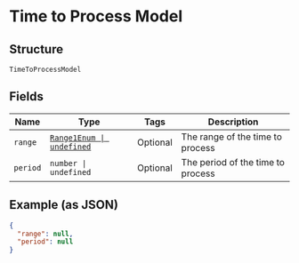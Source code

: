 
# Time to Process Model

## Structure

`TimeToProcessModel`

## Fields

| Name | Type | Tags | Description |
|  --- | --- | --- | --- |
| `range` | [`Range1Enum \| undefined`](../../doc/models/range-1-enum.md) | Optional | The range of the time to process |
| `period` | `number \| undefined` | Optional | The period of the time to process |

## Example (as JSON)

```json
{
  "range": null,
  "period": null
}
```

